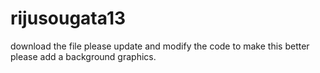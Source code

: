 # rijusougata13
download the file 
please update and modify the code to make this better
please add a  background graphics.

